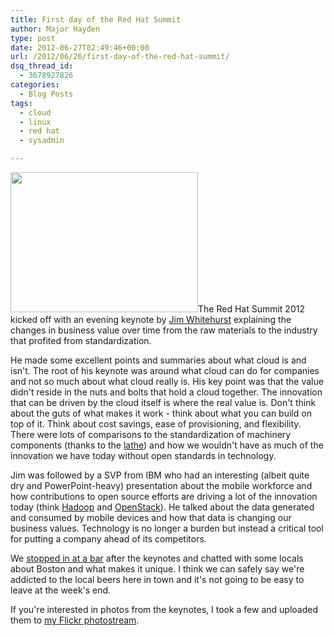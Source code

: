 ```yaml
---
title: First day of the Red Hat Summit
author: Major Hayden
type: post
date: 2012-06-27T02:49:46+00:00
url: /2012/06/26/first-day-of-the-red-hat-summit/
dsq_thread_id:
  - 3678927826
categories:
  - Blog Posts
tags:
  - cloud
  - linux
  - red hat
  - sysadmin

---
```

[<img src="http://rackerhacker.com/wp-content/uploads/2012/06/Photo-Jun-26-17-37-57-e1340764669963-300x224.jpg" alt="" title="Photo Jun 26, 17 37 57" width="300" height="224" class="alignleft size-medium wp-image-3514" srcset="/wp-content/uploads/2012/06/Photo-Jun-26-17-37-57-e1340764669963-300x224.jpg 300w, /wp-content/uploads/2012/06/Photo-Jun-26-17-37-57-e1340764669963-1024x764.jpg 1024w" sizes="(max-width: 300px) 100vw, 300px" />][1]The Red Hat Summit 2012 kicked off with an evening keynote by [Jim Whitehurst][2] explaining the changes in business value over time from the raw materials to the industry that profited from standardization.

He made some excellent points and summaries about what cloud is and isn't. The root of his keynote was around what cloud can do for companies and not so much about what cloud really is. His key point was that the value didn't reside in the nuts and bolts that hold a cloud together. The innovation that can be driven by the cloud itself is where the real value is. Don't think about the guts of what makes it work - think about what you can build on top of it. Think about cost savings, ease of provisioning, and flexibility. There were lots of comparisons to the standardization of machinery components (thanks to the [lathe][3]) and how we wouldn't have as much of the innovation we have today without open standards in technology.

Jim was followed by a SVP from IBM who had an interesting (albeit quite dry and PowerPoint-heavy) presentation about the mobile workforce and how contributions to open source efforts are driving a lot of the innovation today (think [Hadoop][4] and [OpenStack][5]). He talked about the data generated and consumed by mobile devices and how that data is changing our business values. Technology is no longer a burden but instead a critical tool for putting a company ahead of its competitors.

We [stopped in at a bar][6] after the keynotes and chatted with some locals about Boston and what makes it unique. I think we can safely say we're addicted to the local beers here in town and it's not going to be easy to leave at the week's end.

If you're interested in photos from the keynotes, I took a few and uploaded them to [my Flickr photostream][7].

 [1]: http://rackerhacker.com/wp-content/uploads/2012/06/Photo-Jun-26-17-37-57.jpg
 [2]: https://en.wikipedia.org/wiki/Jim_Whitehurst
 [3]: https://en.wikipedia.org/wiki/Lathe
 [4]: https://hadoop.apache.org/
 [5]: http://openstack.org/
 [6]: http://www.pourhouseboston.com/
 [7]: http://www.flickr.com/photos/texas1emt/sets/72157630307114342/
